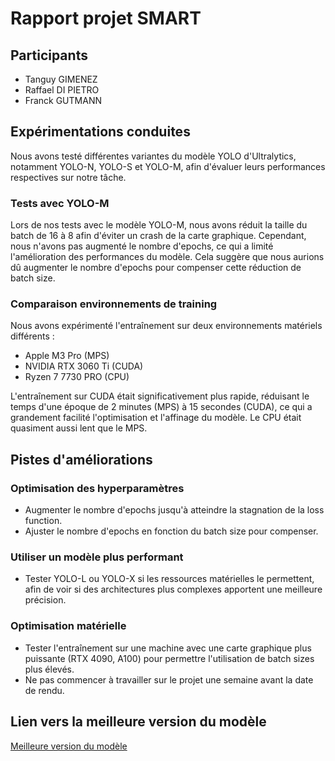 # Rapport projet SMART

## Participants
- Tanguy GIMENEZ
- Raffael DI PIETRO
- Franck GUTMANN

## Expérimentations conduites
Nous avons testé différentes variantes du modèle YOLO d'Ultralytics, notamment YOLO-N, YOLO-S et 
YOLO-M, afin d'évaluer leurs performances respectives sur notre tâche.

### Tests avec YOLO-M
Lors de nos tests avec le modèle YOLO-M, 
nous avons réduit la taille du batch de 16 à 8 afin d'éviter un crash de la carte graphique.
Cependant, nous n'avons pas augmenté le nombre d'epochs, ce qui a limité l'amélioration des performances
du modèle. Cela suggère que nous aurions dû augmenter le nombre d'epochs pour compenser cette réduction
de batch size.

### Comparaison environnements de training
Nous avons expérimenté l'entraînement sur deux environnements matériels différents :

- Apple M3 Pro (MPS)
- NVIDIA RTX 3060 Ti (CUDA)
- Ryzen 7 7730 PRO (CPU)

L'entraînement sur CUDA était significativement plus rapide, réduisant le temps d'une époque de 2 minutes (MPS) à 15 secondes (CUDA), ce qui a grandement facilité l'optimisation et l'affinage du modèle.
Le CPU était quasiment aussi lent que le MPS.

## Pistes d'améliorations

### Optimisation des hyperparamètres
- Augmenter le nombre d'epochs jusqu'à atteindre la stagnation de la loss function.
- Ajuster le nombre d'epochs en fonction du batch size pour compenser.

### Utiliser un modèle plus performant
- Tester YOLO-L ou YOLO-X si les ressources matérielles le permettent, afin de voir si des architectures
    plus complexes apportent une meilleure précision.

### Optimisation matérielle
- Tester l'entraînement sur une machine avec une carte graphique plus puissante (RTX 4090, A100) pour permettre l'utilisation de batch sizes plus élevés.
- Ne pas commencer à travailler sur le projet une semaine avant la date de rendu.

## Lien vers la meilleure version du modèle 
[Meilleure version du modèle](https://app.picsellia.com/0192f6db-86b6-784c-80e6-163debb242d5/model/01936427-df02-721e-89c1-36706efc4ed6/version/0194eb36-0f82-7658-80de-333c9b1894c0)